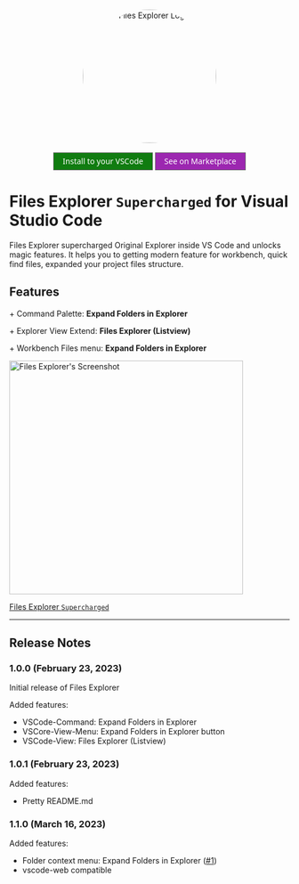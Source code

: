 <p align="center">
<br/>
<a title="Learn more about Files Explorer" href="https://kingdark.org/vscode-files-explorer/?utm_source=vscode-files-explorer&utm_medium=in-app-links&utm_campaign=vscode-files-explorer-logo-links"> <img height="240px" style="border-radius: 50%" src="https://kingdark.org/vscode-files-explorer/media/vscode-files-explorer-logo.png" alt="Files Explorer Logo"/> </a>
<br/><br/>
<a href="vscode:extension/DK189.vscode-files-explorer" style=" position: relative; font-family: 'Segoe UI', 'Segoe UI Web (West European)', 'Segoe UI', -apple-system, BlinkMacSystemFont, Roboto, 'Helvetica Neue', sans-serif; -webkit-font-smoothing: antialiased; font-size: 14px; font-weight: 400; box-sizing: border-box; display: inline-block; text-align: center; cursor: pointer; vertical-align: top; padding-top: 0px; padding-right: 16px; padding-bottom: 0px; padding-left: 16px; height: 32px; user-select: none; outline: transparent; text-decoration: none; border-radius: 0px; background-color: #107c10; color: #FFFFFF; min-width: 120px; border: 1px solid #666666; line-height: 30px;" >Install to your VSCode</a>
<a href="https://marketplace.visualstudio.com/items?itemName=DK189.vscode-files-explorer" style=" position: relative; font-family: 'Segoe UI', 'Segoe UI Web (West European)', 'Segoe UI', -apple-system, BlinkMacSystemFont, Roboto, 'Helvetica Neue', sans-serif; -webkit-font-smoothing: antialiased; font-size: 14px; font-weight: 400; box-sizing: border-box; display: inline-block; text-align: center; cursor: pointer; vertical-align: top; padding-top: 0px; padding-right: 16px; padding-bottom: 0px; padding-left: 16px; height: 32px; user-select: none; outline: transparent; text-decoration: none; border-radius: 0px; background-color: #9c27b0; color: #FFFFFF; min-width: 120px; border: 1px solid #666666; line-height: 30px;" >See on Marketplace</a>
</p>

# Files Explorer `Supercharged` for Visual Studio Code

Files Explorer supercharged Original Explorer inside VS Code and unlocks magic features. It helps you to getting modern feature for workbench, quick find files, expanded your project files structure.

## Features

\+ Command Palette: **Expand Folders in Explorer**

\+ Explorer View Extend: **Files Explorer (Listview)**

\+ Workbench Files menu: **Expand Folders in Explorer**

<img width="420px" src="https://kingdark.org/vscode-files-explorer/media/screenshots/Screen%20Shot%202023-02-23%20at%2011.10.26.png" alt="Files Explorer's Screenshot" />

[Files Explorer `Supercharged`](media/screenshots/Screen%20Shot%202023-02-23%20at%2011.10.26.png)

---

## Release Notes

### 1.0.0 (February 23, 2023)

Initial release of Files Explorer

Added features:

- VSCode-Command: Expand Folders in Explorer
- VSCore-View-Menu: Expand Folders in Explorer button
- VSCode-View: Files Explorer (Listview)

### 1.0.1 (February 23, 2023)

Added features:

- Pretty README.md

### 1.1.0 (March 16, 2023)

Added features:

- Folder context menu: Expand Folders in Explorer ([#1](https://github.com/DK189/vscode-files-explorer/issues/1))
- vscode-web compatible
